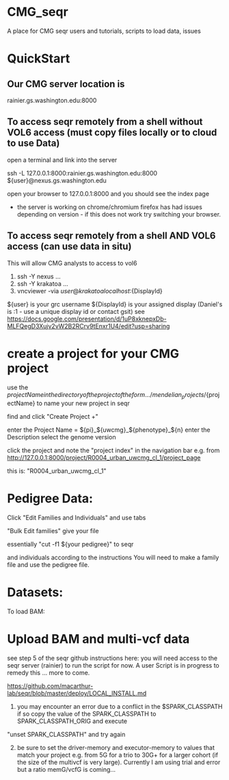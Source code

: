 # CMG_seqr
A place for CMG seqr users and tutorials, scripts to load data, issues

# QuickStart
## Our CMG server location is 
rainier.gs.washington.edu:8000

## To access seqr remotely from a shell without VOL6 access (must copy files locally or to cloud to use Data)

open a terminal and link into the server

ssh -L 127.0.0.1:8000:rainier.gs.washington.edu:8000 ${user}@nexus.gs.washington.edu

open your browser to 127.0.0.1:8000 and you should see the index page 
* the server is working on chrome/chromium firefox has had issues depending on version - if this does not work try switching your browser.

## To access seqr remotely from a shell AND VOL6 access (can use data in situ)

This will allow CMG analysts to access to vol6 

1) ssh -Y nexus ...
2) ssh -Y krakatoa ...
3) vncviewer -via ${user}@krakatoa localhost:${DisplayId}

${user} is your grc username
${DisplayId} is your assigned display (Daniel's is :1 - use a unique display id or contact gsit)
see https://docs.google.com/presentation/d/1uP8xknepxDb-MLFQegD3Xujv2vW2B2RCrv9tEnxr1U4/edit?usp=sharing

# create a project for your CMG project
use the ${projectName} in the directory of the project of the form .../mendelian_projects/${projectName}
to name your new project in seqr

find and click "Create Project +"

enter the Project Name = ${pi}_${uwcmg}_${phenotype}_${n}
enter the Description
select the genome version

click the project and note the "project index" in the navigation bar e.g.
from 
http://127.0.0.1:8000/project/R0004_urban_uwcmg_cl_1/project_page

this is:
"R0004_urban_uwcmg_cl_1"

# Pedigree Data:
Click "Edit Families and Individuals" and use tabs

"Bulk Edit families"
give your file 

essentially "cut -f1 ${your pedigree}" to seqr

and individuals according to the instructions 
You will need to make a family file and use the pedigree file.

# Datasets:
To load BAM:

# Upload BAM and multi-vcf data 

see step 5 of the seqr github instructions here: you will need access to the seqr server (rainier) to run the script for now. A user Script is in progress to remedy this ... more to come.

https://github.com/macarthur-lab/seqr/blob/master/deploy/LOCAL_INSTALL.md

1) you may encounter an error due to a conflict in the $SPARK_CLASSPATH if so copy the value of the SPARK_CLASSPATH to SPARK_CLASSPATH_ORIG and execute

"unset SPARK_CLASSPATH" and try again

2) be sure to set the driver-memory and executor-memory to values that match your project e.g. from 5G for a trio to 30G+ for a larger cohort (if the size of the multivcf is very large). Currently I am using trial and error but a ratio memG/vcfG is coming...
